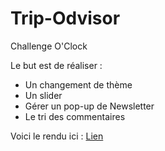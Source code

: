# Trip-Odvisor

Challenge O'Clock

Le but est de réaliser :

- Un changement de thème
- Un slider
- Gérer un pop-up de Newsletter
- Le tri des commentaires

Voici le rendu ici : [Lien](https://thibaudmallet.github.io/Trip-Odvisor/)
